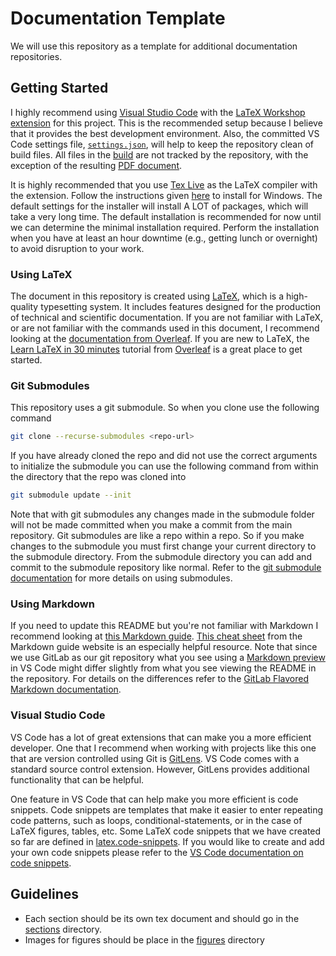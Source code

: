 # Documentation Template

We will use this repository as a template for additional documentation repositories.

## Getting Started

I highly recommend using [Visual Studio Code](https://code.visualstudio.com/)
with the
[LaTeX Workshop extension](https://marketplace.visualstudio.com/items?itemName=James-Yu.latex-workshop)
for this project. This is the recommended setup because I believe that it provides
the best development environment. Also, the committed VS Code settings file,
[`settings.json`](.vscode/settings.json), will help to keep the repository clean of
build files. All files in the [build](build) are not tracked by the repository, with
the exception of the resulting [PDF document](build/main.pdf).

It is highly recommended that you use [Tex Live](https://www.tug.org/texlive/) as the LaTeX compiler with the extension. Follow the instructions given
[here](https://www.tug.org/texlive/windows.html)
to install for Windows. The default settings for the installer will install A LOT of
packages, which will take a very long time. The default installation is recommended
for now until we can determine the minimal installation required. Perform the
installation when you have at least an hour downtime (e.g., getting lunch or
overnight) to avoid disruption to your work.

### Using LaTeX

The document in this repository is created using
[LaTeX](https://www.latex-project.org/), which is a high-quality typesetting system.
It includes features designed for the production of technical and scientific
documentation. If you are not familiar with LaTeX, or are not familiar with the commands
used in this document, I recommend looking at the
[documentation from Overleaf](https://www.overleaf.com/learn). If you are new to
LaTeX, the
[Learn LaTeX in 30 minutes](https://www.overleaf.com/learn/latex/Learn_LaTeX_in_30_minutes) tutorial from [Overleaf](https://www.overleaf.com)
is a great place to get started.

### Git Submodules

This repository uses a git submodule. So when you clone use the following command

```bash
git clone --recurse-submodules <repo-url>
```

If you have already cloned the repo and did not use the correct arguments to initialize
the submodule you can use the following command from within the directory that the
repo was cloned into

```bash
git submodule update --init
```

Note that with git submodules any changes made in the submodule
folder will not be made committed when you make a commit from the main repository.
Git submodules are like a repo within a repo. So if you make changes to
the submodule you must first change your current directory to the submodule
directory. From the submodule directory you can add and commit to the
submodule repository like normal. Refer to the
[git submodule documentation](https://git-scm.com/docs/git-submodule)
for more details on using submodules.

### Using Markdown

If you need to update this README but you're not familiar with Markdown I recommend
looking at [this Markdown guide](https://www.markdownguide.org/).
[This cheat sheet](https://www.markdownguide.org/cheat-sheet/) from the
Markdown guide website is an especially helpful resource. Note that since we
use GitLab as our git repository what you see using a
[Markdown preview](https://code.visualstudio.com/docs/languages/markdown#_markdown-preview)
in VS Code might differ slightly from what you see viewing the README in the repository. For details on the differences refer to the
[GitLab Flavored Markdown documentation](https://docs.gitlab.com/ee/user/markdown.html).

### Visual Studio Code

VS Code has a lot of great extensions that can make you a more efficient
developer. One that I recommend when working with projects like this
one that are version controlled using Git is
[GitLens](https://marketplace.visualstudio.com/items?itemName=eamodio.gitlens).
VS Code comes with a standard source control extension. However, GitLens
provides additional functionality that can be helpful.

One feature in VS Code that can help make you more efficient
is code snippets. Code snippets are templates that make it easier to enter
repeating code patterns, such as loops, conditional-statements, or in
the case of LaTeX figures, tables, etc. Some LaTeX code snippets that we
have created so far are defined in
[latex.code-snippets](.vscode/latex.code-snippets). If you would like
to create and add your own code snippets please refer to the
[VS Code documentation on code snippets](https://code.visualstudio.com/docs/editor/userdefinedsnippets).

## Guidelines

- Each section should be its own tex document and should go in the
[sections](sections) directory.
- Images for figures should be place in the [figures](figures)
directory